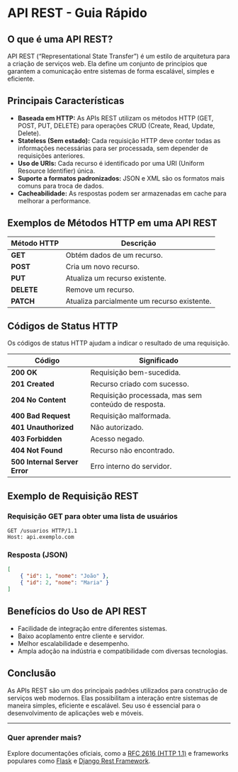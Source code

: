 # API REST - Guia Rápido

## O que é uma API REST?

API REST (“Representational State Transfer”) é um estilo de arquitetura para a criação de serviços web. Ela define um conjunto de princípios que garantem a comunicação entre sistemas de forma escalável, simples e eficiente.

## Principais Características

- **Baseada em HTTP:** As APIs REST utilizam os métodos HTTP (GET, POST, PUT, DELETE) para operações CRUD (Create, Read, Update, Delete).
- **Stateless (Sem estado):** Cada requisição HTTP deve conter todas as informações necessárias para ser processada, sem depender de requisições anteriores.
- **Uso de URIs:** Cada recurso é identificado por uma URI (Uniform Resource Identifier) única.
- **Suporte a formatos padronizados:** JSON e XML são os formatos mais comuns para troca de dados.
- **Cacheabilidade:** As respostas podem ser armazenadas em cache para melhorar a performance.

## Exemplos de Métodos HTTP em uma API REST

| Método HTTP | Descrição                                   |
| ----------- | ------------------------------------------- |
| **GET**     | Obtém dados de um recurso.                  |
| **POST**    | Cria um novo recurso.                       |
| **PUT**     | Atualiza um recurso existente.              |
| **DELETE**  | Remove um recurso.                          |
| **PATCH**   | Atualiza parcialmente um recurso existente. |

## Códigos de Status HTTP

Os códigos de status HTTP ajudam a indicar o resultado de uma requisição.

| Código                        | Significado                                          |
| ----------------------------- | ---------------------------------------------------- |
| **200 OK**                    | Requisição bem-sucedida.                             |
| **201 Created**               | Recurso criado com sucesso.                          |
| **204 No Content**            | Requisição processada, mas sem conteúdo de resposta. |
| **400 Bad Request**           | Requisição malformada.                               |
| **401 Unauthorized**          | Não autorizado.                                      |
| **403 Forbidden**             | Acesso negado.                                       |
| **404 Not Found**             | Recurso não encontrado.                              |
| **500 Internal Server Error** | Erro interno do servidor.                            |

## Exemplo de Requisição REST

### Requisição GET para obter uma lista de usuários
```http
GET /usuarios HTTP/1.1
Host: api.exemplo.com
```

### Resposta (JSON)
```json
[
    { "id": 1, "nome": "João" },
    { "id": 2, "nome": "Maria" }
]
```

## Benefícios do Uso de API REST

- Facilidade de integração entre diferentes sistemas.
- Baixo acoplamento entre cliente e servidor.
- Melhor escalabilidade e desempenho.
- Ampla adoção na indústria e compatibilidade com diversas tecnologias.

## Conclusão

As APIs REST são um dos principais padrões utilizados para construção de serviços web modernos. Elas possibilitam a interação entre sistemas de maneira simples, eficiente e escalável. Seu uso é essencial para o desenvolvimento de aplicações web e móveis.

---

### Quer aprender mais?
Explore documentações oficiais, como a [RFC 2616 (HTTP 1.1)](https://www.rfc-editor.org/rfc/rfc2616) e frameworks populares como [Flask](https://flask.palletsprojects.com/) e [Django Rest Framework](https://www.django-rest-framework.org/).

